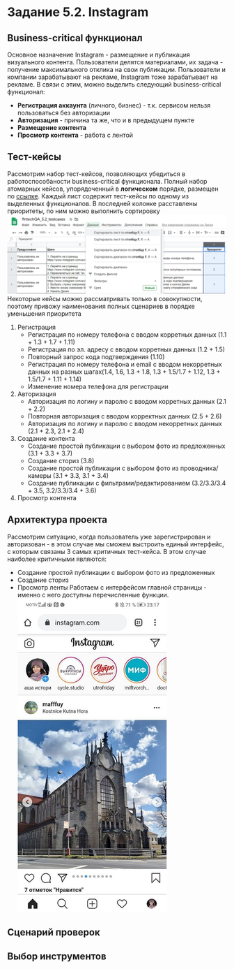 # Задание 5.2. Instagram
## Business-critical функционал
Основное назначение Instagram - размещение и публикация визуального контента. Пользователи делятся материалами, их задача - получение максимального отклика на свои публикации. Пользователи и компании зарабатывают на рекламе, Instagram тоже зарабатывает на рекламе.
В связи с этим, можно выделить следующий  business-critical функционал:
- **Регистрация аккаунта** (личного, бизнес) - т.к. сервисом нельзя пользоваться без авторизации
- **Авторизация** - причина та же, что и в предыдущем пункте
- **Размещение контента**
- **Просмотр контента** - работа с лентой
## Тест-кейсы
Рассмотрим набор тест-кейсов, позволяющих убедиться в работоспособаности business-critical функционала. 
Полный набор атомарных кейсов, упорядоченный в **логическом** порядке, размещен по [ссылке](https://docs.google.com/spreadsheets/d/1-Qdef1ccjIZrnPtbbA8mRNIQ6ewks3AvhT7rfgTvfPA/edit?usp=sharing). Каждый лист содержит тест-кейсы по одному из выделенных функционалов.
В последней колонке расставлены приоритеты, по ним можно выполнить сортировку
![](https://raw.githubusercontent.com/tomskih/fintechQA_5.2/master/%D1%81%D0%BE%D1%80%D1%82%D0%B8%D1%80%D0%BE%D0%B2%D0%BA%D0%B0%20%D0%BF%D0%BE%20%D0%BF%D1%80%D0%B8%D0%BE%D1%80%D0%B8%D1%82%D0%B5%D1%82%D1%83.png)
Некоторые кейсы можно рассматривать только в совокупности, поэтому привожу наименования полных сценариев в порядке уменьшения приоритета
1. Регистрация
    * Регистрация по номеру телефона с вводом корретных данных (1.1 + 1.3 + 1.7 + 1.11) 
    * Регистрация по эл. адресу с вводом корретных данных (1.2 + 1.5)
    * Повторный запрос кода подтверждения (1.10)
    * Регистрация по номеру телефона и email с вводом некорретных данных на разных шагах(1.4, 1.6, 1.3 + 1.8, 1.3 + 1.5/1.7 + 1.12, 1.3 + 1.5/1.7 + 1.11 + 1.14)
    * Изменение номера телефона для регистрации
2. Авторизация
    * Авторизация по логину и паролю с вводом корретных данных (2.1 + 2.2)
    * Повторная авторизация с вводом корректных данных (2.5 + 2.6)
    * Авторизация по логину и паролю с вводом некорретных данных (2.1 + 2.3, 2.1 + 2.4)
3. Создание контента
    * Создание простой публикации с выбором фото из предложенных (3.1 + 3.3 + 3.7)
    * Создание сториз (3.8)
    * Создание простой публикации с выбором фото из проводника/камеры (3.1 + 3.3, 3.1 + 3.4)
    * Создание публикации с фильтрами/редактированием (3.2/3.3/3.4 + 3.5, 3.2/3.3/3.4 + 3.6)
4. Просмотр контента

## Архитектура проекта
Рассмотрим ситуацию, когда пользователь уже зарегистрирован и авторизован - в этом случае мы сможем выстроить единый интерфейс, с которым связаны 3 самых критичных тест-кейса. В этом случае наиболее критичными являются:
* Создание простой публикации с выбором фото из предложенных
* Создание сториз
* Просмотр ленты
Работаем с интерфейсом главной страницы - именно с него доступны перечисленные функции.
![](https://raw.githubusercontent.com/tomskih/fintechQA_5.2/master/page_example.jpg)





## Сценарий проверок
## Выбор инструментов
